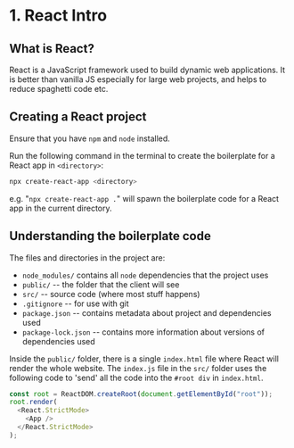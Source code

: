 # 1. React Intro

## What is React?

React is a JavaScript framework used to build dynamic web applications.
It is better than vanilla JS especially for large web projects, and helps to reduce spaghetti code etc.

## Creating a React project

Ensure that you have `npm` and `node` installed.

Run the following command in the terminal to create the boilerplate for a React app in `<directory>`:

```bash
npx create-react-app <directory>
```

e.g. "`npx create-react-app .`" will spawn the boilerplate code for a React app in the current directory.

## Understanding the boilerplate code

The files and directories in the project are:

- `node_modules/` contains all `node` dependencies that the project uses
- `public/` -- the folder that the client will see
- `src/` -- source code (where most stuff happens)
- `.gitignore` -- for use with git
- `package.json` -- contains metadata about project and dependencies used
- `package-lock.json` -- contains more information about versions of dependencies used

Inside the `public/` folder, there is a single `index.html` file where React will render the whole website. The `index.js` file in the `src/` folder uses the following code to 'send' all the code into the `#root div` in `index.html`.

```javascript
const root = ReactDOM.createRoot(document.getElementById("root"));
root.render(
  <React.StrictMode>
    <App />
  </React.StrictMode>
);
```
